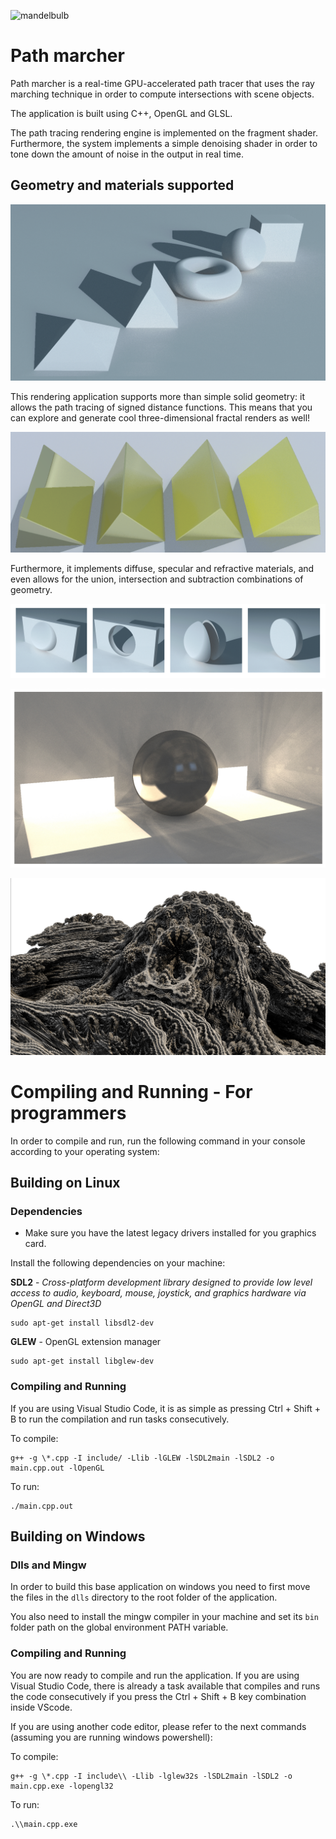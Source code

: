 ![mandelbulb](img/mandelbulb.png)

# Path marcher

Path marcher is a real-time GPU-accelerated path tracer that uses the ray marching technique in order to compute intersections with scene objects.

The application is built using C++, OpenGL and GLSL.

The path tracing rendering engine is implemented on the fragment shader. Furthermore, the system implements a simple denoising shader in order to tone down the amount of noise in the output in real time.

## Geometry and materials supported

![geometrysupported](img/solidshowcase.png)

This rendering application supports more than simple solid geometry: it allows the path tracing of signed distance functions. This means that you can explore and generate cool three-dimensional fractal renders as well!

![gold](img/gold.png)

Furthermore, it implements diffuse, specular and refractive materials, and even allows for the union, intersection and subtraction combinations of geometry.

![combinations](img/combinations.png)

![shiny](img/shiny.jpg)

![mandelbulb2](img/mandelbulb2.png)


# Compiling and Running - For programmers

In order to compile and run, run the following command in your console according to your operating system:

## Building on Linux

### Dependencies

- Make sure you have the latest legacy drivers installed for you graphics card.

Install the following dependencies on your machine:

**SDL2** - *Cross-platform development library designed to provide low level access to audio, keyboard, mouse, joystick, and graphics hardware via OpenGL and Direct3D*
```
sudo apt-get install libsdl2-dev
```

**GLEW** - OpenGL extension manager
```
sudo apt-get install libglew-dev
```

### Compiling and Running

If you are using Visual Studio Code, it is as simple as pressing Ctrl + Shift + B to run the compilation and run tasks consecutively.

To compile:
```
g++ -g \*.cpp -I include/ -Llib -lGLEW -lSDL2main -lSDL2 -o main.cpp.out -lOpenGL
```
To run:
```
./main.cpp.out
```

## Building on Windows

### Dlls and Mingw

In order to build this base application on windows you need to first move the files in the `dlls` directory to the root folder of the application.

You also need to install the mingw compiler in your machine and set its `bin` folder path on the global environment PATH variable.

### Compiling and Running

You are now ready to compile and run the application. If you are using Visual Studio Code, there is already a task available that compiles and runs the code consecutively if you press the Ctrl + Shift + B key combination inside VScode.

If you are using another code editor, please refer to the next commands (assuming you are running windows powershell):

To compile:
```
g++ -g \*.cpp -I include\\ -Llib -lglew32s -lSDL2main -lSDL2 -o main.cpp.exe -lopengl32
```
To run:
```
.\\main.cpp.exe
```

